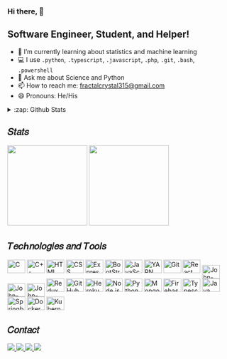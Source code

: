 ### Hi there, 👋

## Software Engineer, Student, and Helper!
- 🌱 I’m currently learning about statistics and machine learning
- 💻 I use `.python`, `.typescript`, `.javascript`, `.php`, `.git`, `.bash`, `.powershell`
- 💬 Ask me about Science and Python
- 📫 How to reach me: fractalcrystal315@gmail.com
- 😄 Pronouns: He/His


<details>
  <summary>:zap: Github Stats</summary>

  <img align="left" alt="Nightingale's Github Stats" src="https://github-readme-stats.vercel.app/api?username=nightingale-evening&show_icons=true&hide_border=true" />
<br />

</details>

<h2>𝑆𝑡𝑎𝑡𝑠</h2>
<div>
  <img height="180em" src="https://github-readme-stats.vercel.app/api?username=nightingale&show_icons=true&include_all_commits=true&theme=github_dark&hide_border=true">
  <img height="180em" src="https://github-readme-stats.vercel.app/api/top-langs/?username=nightingale&layout=compact&theme=github_dark&hide_border=true&hide=css,html&langs_count=8">
</div>

<h2>𝑇𝑒𝑐ℎ𝑛𝑜𝑙𝑜𝑔𝑖𝑒𝑠 𝑎𝑛𝑑 𝑇𝑜𝑜𝑙𝑠</h2>

<div style="display: inline_block">
  <img width="40px" height="30px" src="https://icongr.am/devicon/c-original.svg?size=46&color=563d7c" title="C">
  <img width="40px" height="30px" src="https://icongr.am/devicon/cplusplus-original.svg?size=43&color=563d7c" title="C++">
  <img width="40px" height="30px" src="https://icongr.am/devicon/html5-original.svg?size=43&color=563d7c" title="HTML">
  <img width="40px" height="30px" src="https://icongr.am/devicon/css3-original.svg?size=43&color=563d7c" title="CSS">
  <img width="40px" height="30px" src="https://icongr.am/devicon/express-original.svg?size=43&color=949494" title="Express.js">
  <img width="40px" height="30px" src="https://icongr.am/devicon/bootstrap-plain.svg?size=43&color=563d7c" title="BootStrap">
  <img width="40px" height="30px" src="https://icongr.am/devicon/javascript-original.svg?size=43&color=563d7c" title="JavaScript">
  <img width="40px" height="30px" src="https://icongr.am/devicon/yarn-original.svg?size=43&color=563d7c" title="YARN">
  <img width="40px" height="30px" src="https://icongr.am/devicon/git-original.svg?size=43&color=563d7c" title="Git">
  <img width="40px" height="30px" src="https://icongr.am/devicon/react-original.svg?size=43&color=563d7c" title="React">
  <img align="center" alt="John-Flutter" height="30" width="40" src="https://cdn.jsdelivr.net/gh/devicons/devicon/icons/flutter/flutter-original.svg">
  <img align="center" alt="John-Vue" height="30" width="40" src="https://cdn.jsdelivr.net/gh/devicons/devicon/icons/vuejs/vuejs-original.svg">
  <img align="center" alt="John-Rails" height="30" width="40" src="https://cdn.jsdelivr.net/gh/devicons/devicon/icons/rails/rails-plain.svg">
  <img width="40px" height="30px" src="https://cdn.jsdelivr.net/gh/devicons/devicon/icons/redux/redux-original.svg" height="43" width="43" title="Redux" />
  <img width="40px" height="30px" src="https://icongr.am/octicons/mark-github.svg?size=43&color=949494" title="GitHub">
  <img width="40px" height="30px" src="https://icongr.am/devicon/heroku-original.svg?size=43&color=563d7c" title="Heroku">
  <img width="40px" height="30px" src="https://icongr.am/devicon/nodejs-original.svg?size=43&color=563d7c" title="Node.js">
  <img width="40px" height="30px" src="https://icongr.am/devicon/python-original.svg?size=43&color=563d7c" title="Python">
  <img width="40px" height="30px" src="https://icongr.am/devicon/mongodb-original.svg?size=43&color=563d7c" title="MongoDB">
  <img width="40px" height="30px" src="https://www.vectorlogo.zone/logos/firebase/firebase-icon.svg"  title="Firebase" />
  <img width="40px" height="30px" src="https://cdn.jsdelivr.net/gh/devicons/devicon/icons/typescript/typescript-original.svg"  title="Typescript" />
  <img width="40px" height="30px" src="https://icongr.am/devicon/java-original.svg?size=128&color=currentColor"  title="Java" />
  <img width="40px" height="30px" src="https://cdn.jsdelivr.net/gh/devicons/devicon/icons/spring/spring-original.svg"  title="Springboot" />
  <img width="40px" height="30px" src="https://icongr.am/devicon/docker-original.svg"  title="Docker" />
  <img width="40px" height="30px" src="https://cdn.jsdelivr.net/gh/devicons/devicon@latest/icons/kubernetes/kubernetes-original.svg"  title="Kubernetes" />
</div>

<h2>𝐶𝑜𝑛𝑡𝑎𝑐𝑡</h2>

<div>
  <a href="https://www.linkedin.com/in/nightingale" target="_blank">
  <img src="https://img.shields.io/badge/LinkedIn-0077B5?style=for-the-badge&logo=linkedin&logoColor=white">
  </a>
  <a href="https://instagram.com/nightingale" target="_blank">
  <img src="https://img.shields.io/badge/-Instagram-%23E4405F?style=for-the-badge&logo=instagram&logoColor=white">
  </a>
  <a href="https://discord.gg/nightingale" target="_blank">
  <img src="https://img.shields.io/badge/Discord-7289DA?style=for-the-badge&logo=discord&logoColor=white">
  </a>
  <a href="mailto:fractal.crystal315@gamil.com" target="_blank">
  <img src="https://img.shields.io/badge/Gmail-D14836?style=for-the-badge&logo=gmail&logoColor=white">
  </a>
</div>
